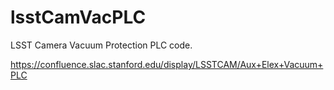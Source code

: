 # lsstCamVacPLC
LSST Camera Vacuum Protection PLC code.

https://confluence.slac.stanford.edu/display/LSSTCAM/Aux+Elex+Vacuum+PLC
